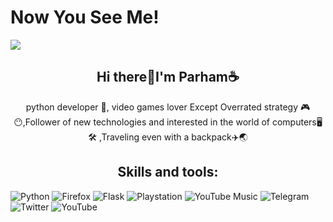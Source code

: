 # Now You See Me!



<img aling="center" src="https://user-images.githubusercontent.com/111304851/230764352-76469637-bb0c-4493-be86-c61fb28210e4.svg">


<h2 align="center">Hi there👋I'm Parham☕</h2>


<p align="center">python developer 🐍, video games lover Except Overrated strategy  🎮😶,Follower of new technologies and interested in the world of computers🖥🛠  ,Traveling even with a backpack✈️🌏</p>



<h2 align="center">Skills and tools:</h2>

![Python](https://img.shields.io/badge/python-3670A0?style=for-the-badge&logo=python&logoColor=ffdd54) ![Firefox](https://img.shields.io/badge/Firefox-FF7139?style=for-the-badge&logo=Firefox-Browser&logoColor=white)
 ![Flask](https://img.shields.io/badge/flask-%23000.svg?style=for-the-badge&logo=flask&logoColor=white)
![Playstation](https://img.shields.io/badge/Playstation-003791?style=for-the-badge&logo=playstation&logoColor=white)
![YouTube Music](https://img.shields.io/badge/YouTube_Music-FF0000?style=for-the-badge&logo=youtube-music&logoColor=white)
 ![Telegram](https://img.shields.io/badge/Telegram-2CA5E0?style=for-the-badge&logo=telegram&logoColor=white)
 ![Twitter](https://img.shields.io/badge/Twitter-%231DA1F2.svg?style=for-the-badge&logo=Twitter&logoColor=white)
![YouTube](https://img.shields.io/badge/YouTube-%23FF0000.svg?style=for-the-badge&logo=YouTube&logoColor=white)








